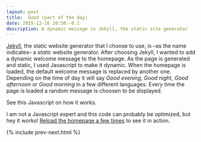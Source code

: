 ```yaml
---
layout: post
title:  Good (part of the day)
date: 2015-12-16 20:50:-0.1
description: A dynamic message in Jekyll, the static site generator
---
```

<a href="https://jekyllrb.com/">Jekyll</a>, the static website generator that I choose to use, is –as the name indicates– a <em>static</em> website generator. After choosing Jekyll, I wanted to add a dynamic welcome message to the homepage. As the page is generated and static, I used Javascript to make it dynamic. When the homepage is loaded, the default welcome message is replaced by another one. Depending on the time of day it will say <em>Good evening</em>, <em>Good night</em>, <em>Good afternoon</em> or <em>Good morning</em> in a few different languages. Every time the page is loaded a random message is choosen to be displayed.

See this Javascript on how it works.
<script src="https://gist.github.com/jooplaan/1f4063c0d62f7597565b.js"></script>

I am not a Javascript expert and this code can probably be optimized, but hey it works! <a href="/">Reload the homepage a few times</a> to see it in action.



{% include prev-next.html %}

